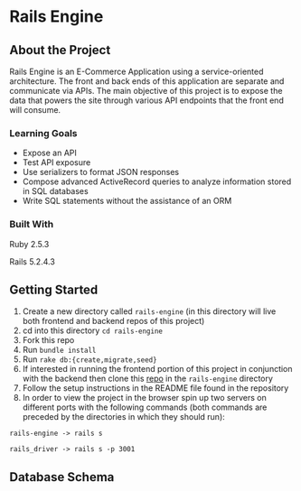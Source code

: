 # Rails Engine

## About the Project

Rails Engine is an E-Commerce Application using a service-oriented architecture. The front and back ends of this application are separate and communicate via APIs. The main objective of this project is to expose the data that powers the site through various API endpoints that the front end will consume.

### Learning Goals

* Expose an API
* Test API exposure
* Use serializers to format JSON responses
* Compose advanced ActiveRecord queries to analyze information stored in SQL databases
* Write SQL statements without the assistance of an ORM

### Built With

Ruby 2.5.3

Rails 5.2.4.3

## Getting Started

1. Create a new directory called `rails-engine` (in this directory will live both frontend and backend repos of this project)
2. cd into this directory `cd rails-engine`
3. Fork this repo
4. Run `bundle install`
5. Run `rake db:{create,migrate,seed}`
6. If interested in running the frontend portion of this project in conjunction with the backend then clone this [repo](https://github.com/JesseMellinger/rails_driver) in the `rails-engine` directory
7. Follow the setup instructions in the README file found in the repository
8. In order to view the project in the browser spin up two servers on different ports with the following commands (both commands are preceded by the directories in which they should run):

`rails-engine -> rails s`

`rails_driver -> rails s -p 3001`

## Database Schema









